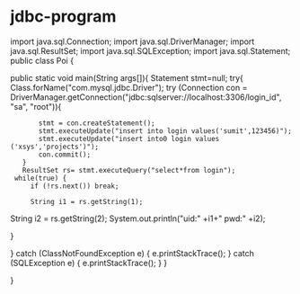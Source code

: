 # jdbc-program

import java.sql.Connection;
import java.sql.DriverManager;
import java.sql.ResultSet;
import java.sql.SQLException;
import java.sql.Statement;
public class Poi {
   

   public static  void main(String args[]){
       Statement stmt=null;
   try{
       Class.forName("com.mysql.jdbc.Driver");
       try (Connection con = DriverManager.getConnection("jdbc:sqlserver://localhost:3306/login_id", "sa", "root")){ 
       
           stmt = con.createStatement();
           stmt.executeUpdate("insert into login values('sumit',123456)");
           stmt.executeUpdate("insert into0 login values ('xsys','projects')");
           con.commit();
       }
       ResultSet rs= stmt.executeQuery("select*from login");
     while(true) {
         if (!rs.next()) break;

         String i1 = rs.getString(1);
   String i2 = rs.getString(2);
   System.out.println("uid:" +i1+" pwd:" +i2);



}

   } catch (ClassNotFoundException e) {
       e.printStackTrace();
   } catch (SQLException e) {
       e.printStackTrace();
   }
   }


}

